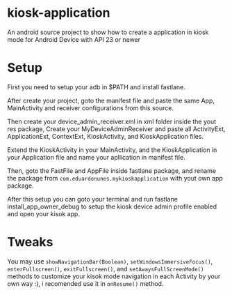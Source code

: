 # kiosk-application
An android source project to show how to create a application in kiosk mode for Android Device with API 23 or newer

# Setup
First you need to setup your adb in $PATH and install fastlane.

After create your project, goto the manifest file and paste the same App, MainActivity and receiver configurations from this source.

Then create your device_admin_receiver.xml in xml folder inside the yout res package,
Create your MyDeviceAdminReceiver and paste all ActivityExt, ApplicationExt, ContextExt, KioskActivity, and KioskApplication files.

Extend the KioskActivity in your MainActivity, and the KioskApplication in your Application file and name your apllication in manifest file.

Then, goto the FastFile and AppFile inside fastlane package, and rename the package from `com.eduardonunes.mykioskapplication` with yout own app package.

After this setup you can goto your terminal and run fastlane install_app_owner_debug to setup the kiosk device admin profile enabled and open your kisok app.

# Tweaks
You may use `showNavigationBar(Boolean)`, `setWindowsImmersiveFocus()`, `enterFullscreen()`, `exitFullscreen()`, and `setAwaysFullScreenMode()` methods to customize your kisok mode navigation in each Activity by your own way :), i recomended use it in `onResume()` method.
